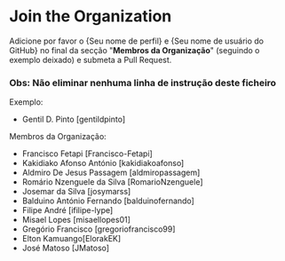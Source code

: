 # Join the Organization

Adicione por favor o {Seu nome de perfil} e {Seu nome de usuário do GitHub} no final da secção "**Membros da Organização**" (seguindo o exemplo deixado) e submeta a Pull Request.

### Obs: Não eliminar nenhuma linha de instrução deste ficheiro

Exemplo:

- Gentil D. Pinto [gentildpinto]

Membros da Organização:

- Francisco Fetapi [Francisco-Fetapi]
- Kakidiako Afonso António [kakidiakoafonso]
- Aldmiro De Jesus Passagem [aldmiropassagem]
- Romário Nzenguele da Silva [RomarioNzenguele]
- Josemar da Silva [josymarss]
- Balduino António Fernando [balduinofernando]
- Filipe André [ifilipe-lype]
- Misael Lopes [misaellopes01]
- Gregório Francisco [gregoriofrancisco99]
- Elton Kamuango[ElorakEK]
- José Matoso [JMatoso]
